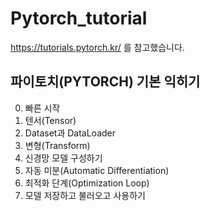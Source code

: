 # Pytorch_tutorial

https://tutorials.pytorch.kr/ 를 참고했습니다.

## 파이토치(PYTORCH) 기본 익히기
0. 빠른 시작
1. 텐서(Tensor)
2. Dataset과 DataLoader
3. 변형(Transform)
4. 신경망 모델 구성하기
5. 자동 미분(Automatic Differentiation)
6. 최적화 단계(Optimization Loop)
7. 모델 저장하고 불러오고 사용하기
